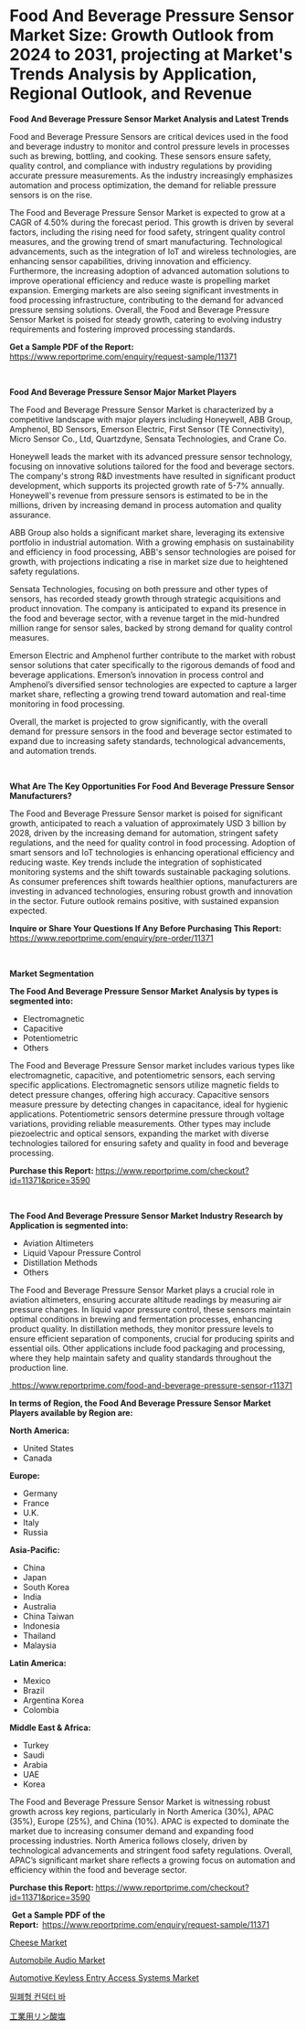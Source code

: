 <p><h1>Food And Beverage Pressure Sensor Market Size: Growth Outlook from 2024 to 2031, projecting at Market's Trends Analysis by Application, Regional Outlook, and Revenue</h1></p><p><strong>Food And Beverage Pressure Sensor Market Analysis and Latest Trends</strong></p>
<p><p>Food and Beverage Pressure Sensors are critical devices used in the food and beverage industry to monitor and control pressure levels in processes such as brewing, bottling, and cooking. These sensors ensure safety, quality control, and compliance with industry regulations by providing accurate pressure measurements. As the industry increasingly emphasizes automation and process optimization, the demand for reliable pressure sensors is on the rise.</p><p>The Food and Beverage Pressure Sensor Market is expected to grow at a CAGR of 4.50% during the forecast period. This growth is driven by several factors, including the rising need for food safety, stringent quality control measures, and the growing trend of smart manufacturing. Technological advancements, such as the integration of IoT and wireless technologies, are enhancing sensor capabilities, driving innovation and efficiency. Furthermore, the increasing adoption of advanced automation solutions to improve operational efficiency and reduce waste is propelling market expansion. Emerging markets are also seeing significant investments in food processing infrastructure, contributing to the demand for advanced pressure sensing solutions. Overall, the Food and Beverage Pressure Sensor Market is poised for steady growth, catering to evolving industry requirements and fostering improved processing standards.</p></p>
<p><strong>Get a Sample PDF of the Report:&nbsp;</strong> <a href="https://www.reportprime.com/enquiry/request-sample/11371">https://www.reportprime.com/enquiry/request-sample/11371</a></p>
<p>&nbsp;</p>
<p><strong>Food And Beverage Pressure Sensor Major Market Players</strong></p>
<p><p>The Food and Beverage Pressure Sensor Market is characterized by a competitive landscape with major players including Honeywell, ABB Group, Amphenol, BD Sensors, Emerson Electric, First Sensor (TE Connectivity), Micro Sensor Co., Ltd, Quartzdyne, Sensata Technologies, and Crane Co. </p><p>Honeywell leads the market with its advanced pressure sensor technology, focusing on innovative solutions tailored for the food and beverage sectors. The company's strong R&D investments have resulted in significant product development, which supports its projected growth rate of 5-7% annually. Honeywell's revenue from pressure sensors is estimated to be in the millions, driven by increasing demand in process automation and quality assurance.</p><p>ABB Group also holds a significant market share, leveraging its extensive portfolio in industrial automation. With a growing emphasis on sustainability and efficiency in food processing, ABB's sensor technologies are poised for growth, with projections indicating a rise in market size due to heightened safety regulations.</p><p>Sensata Technologies, focusing on both pressure and other types of sensors, has recorded steady growth through strategic acquisitions and product innovation. The company is anticipated to expand its presence in the food and beverage sector, with a revenue target in the mid-hundred million range for sensor sales, backed by strong demand for quality control measures.</p><p>Emerson Electric and Amphenol further contribute to the market with robust sensor solutions that cater specifically to the rigorous demands of food and beverage applications. Emerson’s innovation in process control and Amphenol’s diversified sensor technologies are expected to capture a larger market share, reflecting a growing trend toward automation and real-time monitoring in food processing.</p><p>Overall, the market is projected to grow significantly, with the overall demand for pressure sensors in the food and beverage sector estimated to expand due to increasing safety standards, technological advancements, and automation trends.</p></p>
<p>&nbsp;</p>
<p><strong>What Are The Key Opportunities For Food And Beverage Pressure Sensor Manufacturers?</strong></p>
<p><p>The Food and Beverage Pressure Sensor market is poised for significant growth, anticipated to reach a valuation of approximately USD 3 billion by 2028, driven by the increasing demand for automation, stringent safety regulations, and the need for quality control in food processing. Adoption of smart sensors and IoT technologies is enhancing operational efficiency and reducing waste. Key trends include the integration of sophisticated monitoring systems and the shift towards sustainable packaging solutions. As consumer preferences shift towards healthier options, manufacturers are investing in advanced technologies, ensuring robust growth and innovation in the sector. Future outlook remains positive, with sustained expansion expected.</p></p>
<p><strong>Inquire or Share Your Questions If Any Before Purchasing This Report:</strong> <a href="https://www.reportprime.com/enquiry/pre-order/11371">https://www.reportprime.com/enquiry/pre-order/11371</a></p>
<p>&nbsp;</p>
<p><strong>Market Segmentation</strong></p>
<p><strong>The Food And Beverage Pressure Sensor Market Analysis by types is segmented into:</strong></p>
<p><ul><li>Electromagnetic</li><li>Capacitive</li><li>Potentiometric</li><li>Others</li></ul></p>
<p><p>The Food and Beverage Pressure Sensor market includes various types like electromagnetic, capacitive, and potentiometric sensors, each serving specific applications. Electromagnetic sensors utilize magnetic fields to detect pressure changes, offering high accuracy. Capacitive sensors measure pressure by detecting changes in capacitance, ideal for hygienic applications. Potentiometric sensors determine pressure through voltage variations, providing reliable measurements. Other types may include piezoelectric and optical sensors, expanding the market with diverse technologies tailored for ensuring safety and quality in food and beverage processing.</p></p>
<p><strong>Purchase this Report:&nbsp;</strong><a href="https://www.reportprime.com/checkout?id=11371&price=3590">https://www.reportprime.com/checkout?id=11371&price=3590</a></p>
<p>&nbsp;</p>
<p><strong>The Food And Beverage Pressure Sensor Market Industry Research by Application is segmented into:</strong></p>
<p><ul><li>Aviation Altimeters</li><li>Liquid Vapour Pressure Control</li><li>Distillation Methods</li><li>Others</li></ul></p>
<p><p>The Food and Beverage Pressure Sensor Market plays a crucial role in aviation altimeters, ensuring accurate altitude readings by measuring air pressure changes. In liquid vapor pressure control, these sensors maintain optimal conditions in brewing and fermentation processes, enhancing product quality. In distillation methods, they monitor pressure levels to ensure efficient separation of components, crucial for producing spirits and essential oils. Other applications include food packaging and processing, where they help maintain safety and quality standards throughout the production line.</p></p>
<p><a href="https://www.reportprime.com/food-and-beverage-pressure-sensor-r11371">&nbsp;https://www.reportprime.com/food-and-beverage-pressure-sensor-r11371</a></p>
<p><strong>In terms of Region, the Food And Beverage Pressure Sensor Market Players available by Region are:</strong></p>
<p>
    <p> <strong> North America: </strong>
        <ul>
            <li>United States</li>
            <li>Canada</li>
        </ul>
        </p> 
    <p> <strong> Europe: </strong>
        <ul>
            <li>Germany</li>
            <li>France</li>
            <li>U.K.</li>
            <li>Italy</li>
            <li>Russia</li>
        </ul>
        </p> 
    <p> <strong> Asia-Pacific: </strong>
        <ul>
            <li>China</li>
            <li>Japan</li>
            <li>South Korea</li>
            <li>India</li>
            <li>Australia</li>
            <li>China Taiwan</li>
            <li>Indonesia</li>
            <li>Thailand</li>
            <li>Malaysia</li>
        </ul>
        </p> 
    <p> <strong> Latin America: </strong>
        <ul>
            <li>Mexico</li>
            <li>Brazil</li>
            <li>Argentina Korea</li>
            <li>Colombia</li>
        </ul>
        </p> 
    <p> <strong> Middle East & Africa: </strong>
        <ul>
            <li>Turkey</li>
            <li>Saudi</li>
            <li>Arabia</li>
            <li>UAE</li>
            <li>Korea</li>
        </ul>
    </p>
    </p>
<p><p>The Food and Beverage Pressure Sensor Market is witnessing robust growth across key regions, particularly in North America (30%), APAC (35%), Europe (25%), and China (10%). APAC is expected to dominate the market due to increasing consumer demand and expanding food processing industries. North America follows closely, driven by technological advancements and stringent food safety regulations. Overall, APAC’s significant market share reflects a growing focus on automation and efficiency within the food and beverage sector.</p></p>
<p><strong>Purchase this Report: </strong><a href="https://www.reportprime.com/checkout?id=11371&price=3590">https://www.reportprime.com/checkout?id=11371&price=3590</a></p>
<p>&nbsp;<strong>Get a Sample PDF of the Report:&nbsp;&nbsp;</strong><a href="https://www.reportprime.com/enquiry/request-sample/11371">https://www.reportprime.com/enquiry/request-sample/11371</a></p>
<p><strong></strong></p>
<p><p><a href="https://medium.com/@joann3ajg/the-cheese-industry-analysis-report-offers-a-comprehensive-and-current-examination-of-the-market-8fd0950d334b">Cheese Market</a></p><p><a href="https://www.linkedin.com/pulse/pioneering-growth-analyzing-global-automobile-audio-market-tv80e?trackingId=nrBhaQQ3QyC%2Fx2w57tJb7A%3D%3D">Automobile Audio Market</a></p><p><a href="https://issuu.com/reportprime-2/docs/automotive-keyless-entry-access-sys_e84bbbeb4e4b27">Automotive Keyless Entry Access Systems Market</a></p><p><a href="https://medium.com/@conradkirrlin76575/enclosed-conductor-bar-market-%EC%9D%98-%EA%B8%80%EB%A1%9C%EB%B2%8C-%EC%8B%9C%EC%9E%A5-%EA%B0%9C%EC%9A%94%EB%8A%94-%EC%A0%84-%EC%84%B8%EA%B3%84-%EB%B0%8F-%EC%A3%BC%EC%9A%94-%EC%8B%9C%EC%9E%A5%EC%9D%98-%EC%82%B0%EC%97%85%EC%97%90-%EC%98%81%ED%96%A5%EC%9D%84-%EB%AF%B8%EC%B9%98%EB%8A%94-%EC%A3%BC%EC%9A%94-%ED%8A%B8%EB%A0%8C%EB%93%9C%EC%97%90-%EB%8C%80%ED%95%9C-%EB%8F%85%ED%8A%B9%ED%95%9C-%EA%B4%80%EC%A0%90%EC%9D%84-%EC%A0%9C%EA%B3%B5%ED%95%A9%EB%8B%88%EB%8B%A4-a88903988146">밀폐형 컨덕터 바</a></p><p><a href="https://medium.com/@camron674/industrial-phosphate-market-%E3%81%AE%E3%82%B0%E3%83%AD%E3%83%BC%E3%83%90%E3%83%AB%E5%B8%82%E5%A0%B4%E6%A6%82%E8%A6%81%E3%81%AF-%E4%B8%96%E7%95%8C%E3%81%8A%E3%82%88%E3%81%B3%E4%B8%BB%E8%A6%81%E5%B8%82%E5%A0%B4%E3%81%AB%E3%81%8A%E3%81%91%E3%82%8B%E6%A5%AD%E7%95%8C%E3%81%AB%E5%BD%B1%E9%9F%BF%E3%82%92%E4%B8%8E%E3%81%88%E3%82%8B%E4%B8%BB%E8%A6%81%E3%81%AA%E3%83%88%E3%83%AC%E3%83%B3%E3%83%89%E3%81%AB%E3%81%A4%E3%81%84%E3%81%A6-%E7%8B%AC%E8%87%AA%E3%81%AE%E8%A6%96%E7%82%B9%E3%82%92%E6%8F%90%E4%BE%9B%E3%81%97%E3%81%BE%E3%81%99-20cb702890ca">工業用リン酸塩</a></p></p>